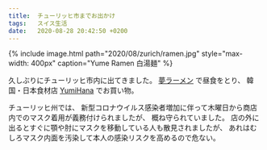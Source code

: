 ```yaml
---
title:  チューリッヒ市までお出かけ
tags:	スイス生活
date:	2020-08-28 20:42:50 +0200
---
```

{% include image.html
    path="2020/08/zurich/ramen.jpg"
    style="max-width: 400px"
    caption="Yume Ramen 白湯麺" %}
    
久しぶりにチューリッヒ市内に出てきました。
[夢ラーメン](https://www.yume-ramen.ch/) で昼食をとり、
韓国・日本食材店 [YumiHana](https://www.yumihana.ch/) でお買い物。

チューリッヒ州では、
新型コロナウイルス感染者増加に伴って木曜日から商店内でのマスク着用が義務付けられましたが、
概ね守られていました。
店の外に出るとすぐに顎や肘にマスクを移動している人も散見されましたが、
あれはむしろマスク内面を汚染して本人の感染リスクを高めるので危ない。
